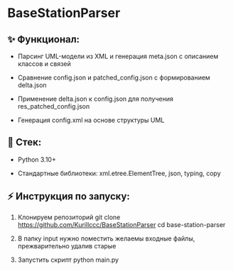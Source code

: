 # BaseStationParser 

## ✨ Функционал:

- Парсинг UML-модели из XML и генерация meta.json с описанием классов и связей

- Сравнение config.json и patched_config.json с формированием delta.json

- Применение delta.json к config.json для получения res_patched_config.json

- Генерация config.xml на основе структуры UML

## 🤖 Стек:

- Python 3.10+

- Стандартные библиотеки: xml.etree.ElementTree, json, typing, copy

## ⚡ Инструкция по запуску:

1. Клонируем репозиторий 
git clone https://github.com/Kurillccc/BaseStationParser
cd base-station-parser

2. В папку input нужно поместить желаемы входные файлы, прежварительно удалив старые

3. Запустить скрипт 
python main.py
